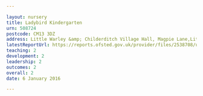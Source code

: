 ```yaml
---

layout: nursery
title: Ladybird Kindergarten
urn: 508724
postcode: CM13 3DZ
address: Little Warley &amp; Childerditch Village Hall, Magpie Lane,Little Warley, BRENTWOOD, Essex, CM13 3DZ
latestReportUrl: https://reports.ofsted.gov.uk/provider/files/2538708/urn/508724.pdf
teaching: 2
development: 2
leadership: 2
outcomes: 2
overall: 2
date: 6 January 2016

---
```

